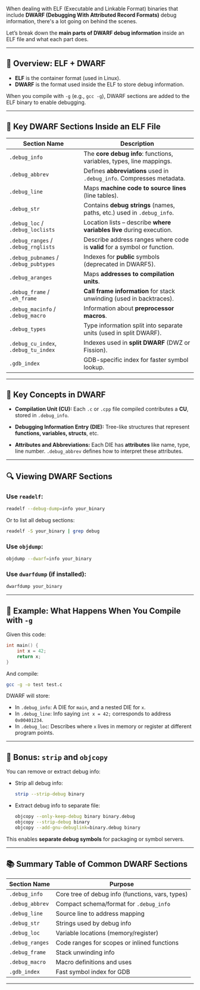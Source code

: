 When dealing with ELF (Executable and Linkable Format) binaries that include **DWARF (Debugging With Attributed Record Formats)** debug information, there's a lot going on behind the scenes.

Let’s break down the **main parts of DWARF debug information** inside an ELF file and what each part does.

---

## 🧩 Overview: ELF + DWARF

* **ELF** is the container format (used in Linux).
* **DWARF** is the format used inside the ELF to store debug information.

When you compile with `-g` (e.g., `gcc -g`), DWARF sections are added to the ELF binary to enable debugging.

---

## 🧱 Key DWARF Sections Inside an ELF File

| Section Name                          | Description                                                               |
| ------------------------------------- | ------------------------------------------------------------------------- |
| `.debug_info`                         | The **core debug info**: functions, variables, types, line mappings.      |
| `.debug_abbrev`                       | Defines **abbreviations** used in `.debug_info`. Compresses metadata.     |
| `.debug_line`                         | Maps **machine code to source lines** (line tables).                      |
| `.debug_str`                          | Contains **debug strings** (names, paths, etc.) used in `.debug_info`.    |
| `.debug_loc` / `.debug_loclists`      | Location lists – describe **where variables live** during execution.      |
| `.debug_ranges` / `.debug_rnglists`   | Describe address ranges where code is **valid** for a symbol or function. |
| `.debug_pubnames` / `.debug_pubtypes` | Indexes for **public** symbols (deprecated in DWARF5).                    |
| `.debug_aranges`                      | Maps **addresses to compilation units**.                                  |
| `.debug_frame` / `.eh_frame`          | **Call frame information** for stack unwinding (used in backtraces).      |
| `.debug_macinfo` / `.debug_macro`     | Information about **preprocessor macros**.                                |
| `.debug_types`                        | Type information split into separate units (used in split DWARF).         |
| `.debug_cu_index`, `.debug_tu_index`  | Indexes used in **split DWARF** (DWZ or Fission).                         |
| `.gdb_index`                          | GDB-specific index for faster symbol lookup.                              |

---

## 🎯 Key Concepts in DWARF

* **Compilation Unit (CU):**
  Each `.c` or `.cpp` file compiled contributes a **CU**, stored in `.debug_info`.

* **Debugging Information Entry (DIE):**
  Tree-like structures that represent **functions, variables, structs**, etc.

* **Attributes and Abbreviations:**
  Each DIE has **attributes** like name, type, line number. `.debug_abbrev` defines how to interpret these attributes.

---

## 🔍 Viewing DWARF Sections

### Use `readelf`:

```bash
readelf --debug-dump=info your_binary
```

Or to list all debug sections:

```bash
readelf -S your_binary | grep debug
```

### Use `objdump`:

```bash
objdump --dwarf=info your_binary
```

### Use `dwarfdump` (if installed):

```bash
dwarfdump your_binary
```

---

## 🧪 Example: What Happens When You Compile with `-g`

Given this code:

```c
int main() {
    int x = 42;
    return x;
}
```

And compile:

```bash
gcc -g -o test test.c
```

DWARF will store:

* In `.debug_info`: A DIE for `main`, and a nested DIE for `x`.
* In `.debug_line`: Info saying `int x = 42;` corresponds to address `0x00401234`.
* In `.debug_loc`: Describes where `x` lives in memory or register at different program points.

---

## 🧠 Bonus: `strip` and `objcopy`

You can remove or extract debug info:

* Strip all debug info:

  ```bash
  strip --strip-debug binary
  ```

* Extract debug info to separate file:

  ```bash
  objcopy --only-keep-debug binary binary.debug
  objcopy --strip-debug binary
  objcopy --add-gnu-debuglink=binary.debug binary
  ```

This enables **separate debug symbols** for packaging or symbol servers.

---

## 📚 Summary Table of Common DWARF Sections

| Section Name    | Purpose                                          |
| --------------- | ------------------------------------------------ |
| `.debug_info`   | Core tree of debug info (functions, vars, types) |
| `.debug_abbrev` | Compact schema/format for `.debug_info`          |
| `.debug_line`   | Source line to address mapping                   |
| `.debug_str`    | Strings used by debug info                       |
| `.debug_loc`    | Variable locations (memory/register)             |
| `.debug_ranges` | Code ranges for scopes or inlined functions      |
| `.debug_frame`  | Stack unwinding info                             |
| `.debug_macro`  | Macro definitions and uses                       |
| `.gdb_index`    | Fast symbol index for GDB                        |

---
